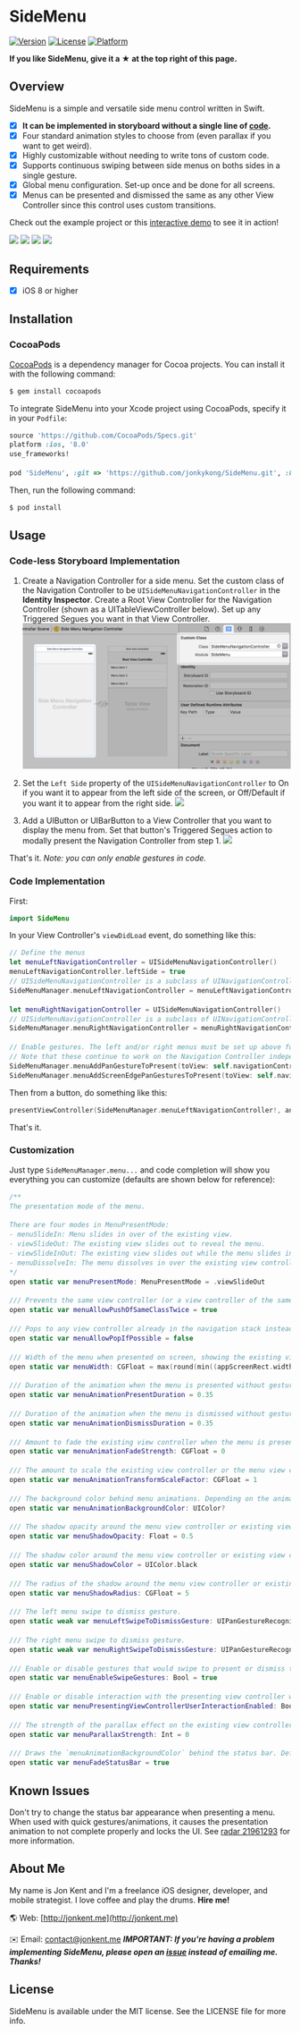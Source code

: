 # SideMenu
[![Version](https://img.shields.io/cocoapods/v/SideMenu.svg?style=flat)](http://cocoapods.org/pods/SideMenu)
[![License](https://img.shields.io/cocoapods/l/SideMenu.svg?style=flat)](http://cocoapods.org/pods/SideMenu)
[![Platform](https://img.shields.io/cocoapods/p/SideMenu.svg?style=flat)](http://cocoapods.org/pods/SideMenu)

**If you like SideMenu, give it a ★ at the top right of this page.**

## Overview

SideMenu is a simple and versatile side menu control written in Swift.
- [x] **It can be implemented in storyboard without a single line of [code](#code-less-storyboard-implementation).**
- [x] Four standard animation styles to choose from (even parallax if you want to get weird).
- [x] Highly customizable without needing to write tons of custom code.
- [x] Supports continuous swiping between side menus on boths sides in a single gesture.
- [x] Global menu configuration. Set-up once and be done for all screens.
- [x] Menus can be presented and dismissed the same as any other View Controller since this control uses custom transitions.

Check out the example project or this [interactive demo](https://appetize.io/app/64a9v3e6b8c6f53zvn5pnny80m) to see it in action!

![](etc/SlideOut.gif)
![](etc/SlideIn.gif)
![](etc/Dissolve.gif)
![](etc/InOut.gif)

## Requirements
- [x] iOS 8 or higher

## Installation

### CocoaPods

[CocoaPods](http://cocoapods.org) is a dependency manager for Cocoa projects. You can install it with the following command:

```bash
$ gem install cocoapods
```

To integrate SideMenu into your Xcode project using CocoaPods, specify it in your `Podfile`:

```ruby
source 'https://github.com/CocoaPods/Specs.git'
platform :ios, '8.0'
use_frameworks!

pod 'SideMenu', :git => 'https://github.com/jonkykong/SideMenu.git', :branch => 'swift3'
```

Then, run the following command:

```bash
$ pod install
```

## Usage
### Code-less Storyboard Implementation
1. Create a Navigation Controller for a side menu. Set the custom class of the Navigation Controller to be `UISideMenuNavigationController` in the **Identity Inspector**. Create a Root View Controller for the Navigation Controller (shown as a UITableViewController below). Set up any Triggered Segues you want in that View Controller.
![](etc/Screenshot1.png)

2. Set the `Left Side` property of the `UISideMenuNavigationController` to On if you want it to appear from the left side of the screen, or Off/Default if you want it to appear from the right side.
![](etc/Screenshot2.png)

3. Add a UIButton or UIBarButton to a View Controller that you want to display the menu from. Set that button's Triggered Segues action to modally present the Navigation Controller from step 1.
![](etc/Screenshot3.png)

That's it. *Note: you can only enable gestures in code.*
### Code Implementation
First:
```swift
import SideMenu
```

In your View Controller's `viewDidLoad` event, do something like this:
``` swift
// Define the menus
let menuLeftNavigationController = UISideMenuNavigationController()
menuLeftNavigationController.leftSide = true
// UISideMenuNavigationController is a subclass of UINavigationController, so do any additional configuration of it here like setting its viewControllers.
SideMenuManager.menuLeftNavigationController = menuLeftNavigationController

let menuRightNavigationController = UISideMenuNavigationController()
// UISideMenuNavigationController is a subclass of UINavigationController, so do any additional configuration of it here like setting its viewControllers.
SideMenuManager.menuRightNavigationController = menuRightNavigationController

// Enable gestures. The left and/or right menus must be set up above for these to work.
// Note that these continue to work on the Navigation Controller independent of the View Controller it displays!
SideMenuManager.menuAddPanGestureToPresent(toView: self.navigationController!.navigationBar)
SideMenuManager.menuAddScreenEdgePanGesturesToPresent(toView: self.navigationController!.view)
```
Then from a button, do something like this:
``` swift
presentViewController(SideMenuManager.menuLeftNavigationController!, animated: true, completion: nil)
```
That's it.
### Customization
Just type `SideMenuManager.menu...` and code completion will show you everything you can customize (defaults are shown below for reference):
``` swift
/**
The presentation mode of the menu.

There are four modes in MenuPresentMode:
- menuSlideIn: Menu slides in over of the existing view.
- viewSlideOut: The existing view slides out to reveal the menu.
- viewSlideInOut: The existing view slides out while the menu slides in.
- menuDissolveIn: The menu dissolves in over the existing view controller.
*/
open static var menuPresentMode: MenuPresentMode = .viewSlideOut

/// Prevents the same view controller (or a view controller of the same class) from being pushed more than once. Defaults to true.
open static var menuAllowPushOfSameClassTwice = true

/// Pops to any view controller already in the navigation stack instead of the view controller being pushed if they share the same class. Defaults to false.
open static var menuAllowPopIfPossible = false

/// Width of the menu when presented on screen, showing the existing view controller in the remaining space. Default is 75% of the screen width.
open static var menuWidth: CGFloat = max(round(min((appScreenRect.width), (appScreenRect.height)) * 0.75), 240)

/// Duration of the animation when the menu is presented without gestures. Default is 0.35 seconds.
open static var menuAnimationPresentDuration = 0.35

/// Duration of the animation when the menu is dismissed without gestures. Default is 0.35 seconds.
open static var menuAnimationDismissDuration = 0.35

/// Amount to fade the existing view controller when the menu is presented. Default is 0 for no fade. Set to 1 to fade completely.
open static var menuAnimationFadeStrength: CGFloat = 0

/// The amount to scale the existing view controller or the menu view controller depending on the `menuPresentMode`. Default is 1 for no scaling. Less than 1 will shrink, greater than 1 will grow.
open static var menuAnimationTransformScaleFactor: CGFloat = 1

/// The background color behind menu animations. Depending on the animation settings this may not be visible. If `menuFadeStatusBar` is true, this color is used to fade it. Default is black.
open static var menuAnimationBackgroundColor: UIColor?

/// The shadow opacity around the menu view controller or existing view controller depending on the `menuPresentMode`. Default is 0.5 for 50% opacity.
open static var menuShadowOpacity: Float = 0.5

/// The shadow color around the menu view controller or existing view controller depending on the `menuPresentMode`. Default is black.
open static var menuShadowColor = UIColor.black

/// The radius of the shadow around the menu view controller or existing view controller depending on the `menuPresentMode`. Default is 5.
open static var menuShadowRadius: CGFloat = 5

/// The left menu swipe to dismiss gesture.
open static weak var menuLeftSwipeToDismissGesture: UIPanGestureRecognizer?

/// The right menu swipe to dismiss gesture.
open static weak var menuRightSwipeToDismissGesture: UIPanGestureRecognizer?

/// Enable or disable gestures that would swipe to present or dismiss the menu. Default is true.
open static var menuEnableSwipeGestures: Bool = true

/// Enable or disable interaction with the presenting view controller while the menu is displayed. Enabling may make it difficult to dismiss the menu or cause exceptions if the user tries to present and already presented menu. Default is false.
open static var menuPresentingViewControllerUserInteractionEnabled: Bool = false

/// The strength of the parallax effect on the existing view controller. Does not apply to `menuPresentMode` when set to `ViewSlideOut`. Default is 0.
open static var menuParallaxStrength: Int = 0

/// Draws the `menuAnimationBackgroundColor` behind the status bar. Default is true.
open static var menuFadeStatusBar = true
```

## Known Issues
Don't try to change the status bar appearance when presenting a menu. When used with quick gestures/animations, it causes the presentation animation to not complete properly and locks the UI. See [radar 21961293](http://www.openradar.me/21961293) for more information.

## About Me
My name is Jon Kent and I'm a freelance iOS designer, developer, and mobile strategist. I love coffee and play the drums. **Hire me!**

🌎 Web: [http://jonkent.me](http://jonkent.me)

✉️ Email: [contact@jonkent.me](mailto:contact@jonkent.me) **_IMPORTANT: If you're having a problem implementing SideMenu, please open an [issue](https://github.com/jonkykong/SideMenu/issues) instead of emailing me. Thanks!_**

## License

SideMenu is available under the MIT license. See the LICENSE file for more info.
